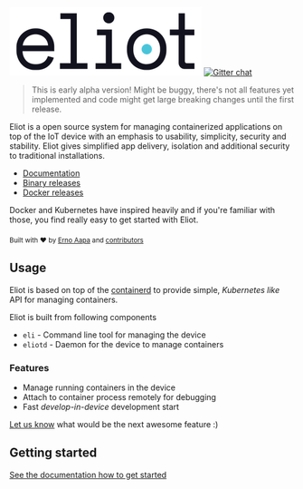 
![Eliot](docs/eliot-logo-medium.png) [![Gitter chat](https://badges.gitter.im/Join%20Chat.svg)](https://gitter.im/eliot-run)

> This is early alpha version! Might be buggy, there's not all features yet implemented and code might get large breaking changes until the first release.

Eliot is a open source system for managing containerized applications on top of the IoT device with an emphasis to usability, simplicity, security and stability. Eliot gives simplified app delivery, isolation and additional security to traditional installations.

- [Documentation](http://docs.eliot.run)
- [Binary releases](https://github.com/ernoaapa/eliot/releases)
- [Docker releases](https://hub.docker.com/r/ernoaapa/eliotd/tags)

Docker and Kubernetes have inspired heavily and if you're familiar with those, you find really easy to get started with Eliot.

<sub>Built with ❤︎ by [Erno Aapa](https://github.com/ernoaapa) and [contributors](https://github.com/ernoaapa/eliot/contributors)</sub>

## Usage

Eliot is based on top of the [containerd](https://github.com/containerd/containerd) to provide simple, _Kubernetes like_ API for managing containers.

Eliot is built from following components
- `eli` - Command line tool for managing the device
- `eliotd` - Daemon for the device to manage containers

### Features
- Manage running containers in the device
- Attach to container process remotely for debugging
- Fast _develop-in-device_ development start

[Let us know](https://github.com/ernoaapa/eliot/issues/new) what would be the next awesome feature :)

## Getting started
[See the documentation how to get started](http://docs.eliot.run/getting_started.html)